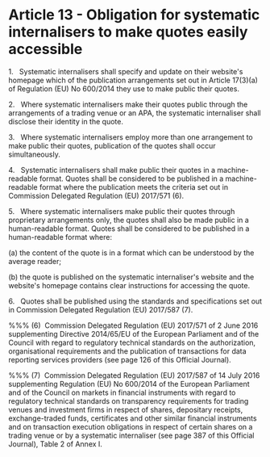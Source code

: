 # Article 13 - Obligation for systematic internalisers to make quotes easily accessible


1.   Systematic internalisers shall specify and update on their website's homepage which of the publication arrangements set out in Article 17(3)(a) of Regulation (EU) No 600/2014 they use to make public their quotes.

2.   Where systematic internalisers make their quotes public through the arrangements of a trading venue or an APA, the systematic internaliser shall disclose their identity in the quote.

3.   Where systematic internalisers employ more than one arrangement to make public their quotes, publication of the quotes shall occur simultaneously.

4.   Systematic internalisers shall make public their quotes in a machine-readable format. Quotes shall be considered to be published in a machine-readable format where the publication meets the criteria set out in Commission Delegated Regulation (EU) 2017/571 (6).

5.   Where systematic internalisers make public their quotes through proprietary arrangements only, the quotes shall also be made public in a human-readable format. Quotes shall be considered to be published in a human-readable format where:

(a) the content of the quote is in a format which can be understood by the average reader;

(b) the quote is published on the systematic internaliser's website and the website's homepage contains clear instructions for accessing the quote.

6.   Quotes shall be published using the standards and specifications set out in Commission Delegated Regulation (EU) 2017/587 (7).

%%% (6)  Commission Delegated Regulation (EU) 2017/571 of 2 June 2016 supplementing Directive 2014/65/EU of the European Parliament and of the Council with regard to regulatory technical standards on the authorization, organisational requirements and the publication of transactions for data reporting services providers (see page 126 of this Official Journal).

%%% (7)  Commission Delegated Regulation (EU) 2017/587 of 14 July 2016 supplementing Regulation (EU) No 600/2014 of the European Parliament and of the Council on markets in financial instruments with regard to regulatory technical standards on transparency requirements for trading venues and investment firms in respect of shares, depositary receipts, exchange-traded funds, certificates and other similar financial instruments and on transaction execution obligations in respect of certain shares on a trading venue or by a systematic internaliser (see page 387 of this Official Journal), Table 2 of Annex I.
